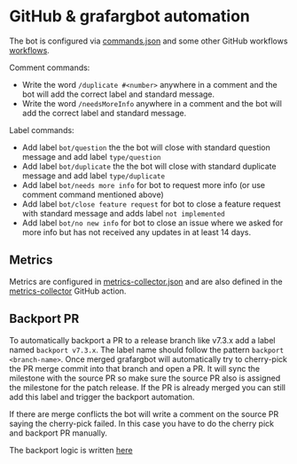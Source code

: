 # GitHub & grafargbot automation

The bot is configured via [commands.json](https://github.com/famarker/grafarg/blob/master/.github/commands.json) and some other GitHub workflows [workflows](https://github.com/famarker/grafarg/tree/master/.github/workflows).

Comment commands:

* Write the word `/duplicate #<number>`  anywhere in a comment and the bot  will add the correct label and standard message.
* Write the word `/needsMoreInfo`  anywhere in a comment and the bot will add the correct label and standard message.

Label commands:

* Add label `bot/question` the the bot will close with standard question message and add label `type/question`
* Add label `bot/duplicate` the the bot will close with standard duplicate message and add label `type/duplicate`
* Add label `bot/needs more info` for bot to request more info (or use comment command mentioned above)
* Add label `bot/close feature request` for bot to close a feature request with standard message and adds label `not implemented`
* Add label `bot/no new info` for bot to close an issue where we asked for more info but has not received any updates in at least 14 days.

## Metrics

Metrics are configured in [metrics-collector.json](https://github.com/famarker/grafarg/blob/master/.github/metrics-collector.json) and are also defined in the 
[metrics-collector](https://github.com/famarker/grafarg-github-actions/blob/main/metrics-collector/index.ts) GitHub action.

## Backport PR

To automatically backport a PR to a release branch like v7.3.x add a label named `backport v7.3.x`. The label name should follow the pattern `backport <branch-name>`. Once merged grafargbot will automatically 
try to cherry-pick the PR merge commit into that branch and open a PR. It will sync the milestone with the source PR so make sure the source PR also is assigned the milestone for the patch release. If the PR is already merged you can still add this label and trigger the backport automation. 

If there are merge conflicts the bot will write a comment on the source PR saying the cherry-pick failed. In this case you have to do the cherry pick and backport PR manually. 

The backport logic is written [here](https://github.com/famarker/grafarg-github-actions/blob/main/backport/backport.ts)

